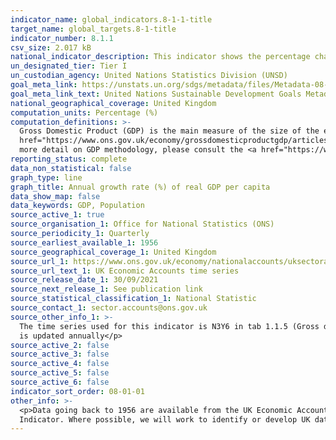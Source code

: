 ```yaml
---
indicator_name: global_indicators.8-1-1-title
target_name: global_targets.8-1-title
indicator_number: 8.1.1
csv_size: 2.017 kB
national_indicator_description: This indicator shows the percentage change (latest year on previous year) in Gross Domestic Product (GDP) (Average) per capita at market prices.
un_designated_tier: Tier I
un_custodian_agency: United Nations Statistics Division (UNSD)
goal_meta_link: https://unstats.un.org/sdgs/metadata/files/Metadata-08-01-01.pdf 
goal_meta_link_text: United Nations Sustainable Development Goals Metadata (PDF 232 KB)
national_geographical_coverage: United Kingdom
computation_units: Percentage (%)
computation_definitions: >-
  Gross Domestic Product (GDP) is the main measure of the size of the economy, representing the total value of all final goods and services produced in a defined time period. The ONS has published <a
  href="https://www.ons.gov.uk/economy/grossdomesticproductgdp/articles/whatisgdp/2016-11-21">What is GDP?</a> and <a href="https://www.ons.gov.uk/economy/grossdomesticproductgdp/articles/gdpandme/2017-03-20">GDP and me</a> to explain what GDP is and how it relates to everyday life.  For
  more detail on GDP methodology, please consult the <a href="https://www.ons.gov.uk/economy/grossdomesticproductgdp/methodologies/grossdomesticproductgdpqmi">Quality and methodology information<a/> for the UK GDP measure.
reporting_status: complete
data_non_statistical: false
graph_type: line
graph_title: Annual growth rate (%) of real GDP per capita
data_show_map: false
data_keywords: GDP, Population
source_active_1: true
source_organisation_1: Office for National Statistics (ONS)
source_periodicity_1: Quarterly
source_earliest_available_1: 1956
source_geographical_coverage_1: United Kingdom
source_url_1: https://www.ons.gov.uk/economy/nationalaccounts/uksectoraccounts/datasets/ukeconomicaccounts
source_url_text_1: UK Economic Accounts time series
source_release_date_1: 30/09/2021
source_next_release_1: See publication link
source_statistical_classification_1: National Statistic
source_contact_1: sector.accounts@ons.gov.uk
source_other_info_1: >-
  The time series used for this indicator is N3Y6 in tab 1.1.5 (Gross domestic product at market prices, percentage change, latest year on previous year). To view earlier data you will need to unhide rows in the spreadsheet. <p>The periodicity of the source is quarterly, but the indicator
  is updated annually</p>
source_active_2: false
source_active_3: false
source_active_4: false
source_active_5: false
source_active_6: false
indicator_sort_order: 08-01-01
other_info: >-
  <p>Data going back to 1956 are available from the UK Economic Accounts (see Sources tab).<p> Data follows the UN specification for this indicator, with the exception that  values have not been converted to US dollars. This indicator is being used as an approximation of the UN SDG
  Indicator. Where possible, we will work to identify or develop UK data to meet the global indicator specification. This indicator has been identified in collaboration with topic experts.
---
```


